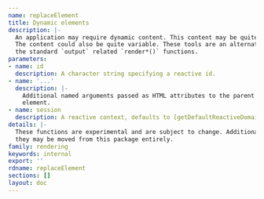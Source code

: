 ```yaml
---
name: replaceElement
title: Dynamic elements
description: |-
  An application may require dynamic content. This content may be quite simple.
  The content could also be quite variable. These tools are an alternative to
  the standard `output` related `render*()` functions.
parameters:
- name: id
  description: A character string specifying a reactive id.
- name: '...'
  description: |-
    Additional named arguments passed as HTML attributes to the parent
    element.
- name: session
  description: A reactive context, defaults to [getDefaultReactiveDomain()](getdefaultreactivedomain.html).
details: |-
  These functions are experimental and are subject to change. Additionally,
  they may be moved from this package entirely.
family: rendering
keywords: internal
export: ''
rdname: replaceElement
sections: []
layout: doc
---
```

